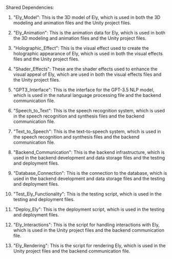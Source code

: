 Shared Dependencies:

1. "Ely_Model": This is the 3D model of Ely, which is used in both the 3D modeling and animation files and the Unity project files.

2. "Ely_Animation": This is the animation data for Ely, which is used in both the 3D modeling and animation files and the Unity project files.

3. "Holographic_Effect": This is the visual effect used to create the holographic appearance of Ely, which is used in both the visual effects files and the Unity project files.

4. "Shader_Effects": These are the shader effects used to enhance the visual appeal of Ely, which are used in both the visual effects files and the Unity project files.

5. "GPT3_Interface": This is the interface for the GPT-3.5 NLP model, which is used in the natural language processing file and the backend communication file.

6. "Speech_to_Text": This is the speech recognition system, which is used in the speech recognition and synthesis files and the backend communication file.

7. "Text_to_Speech": This is the text-to-speech system, which is used in the speech recognition and synthesis files and the backend communication file.

8. "Backend_Communication": This is the backend infrastructure, which is used in the backend development and data storage files and the testing and deployment files.

9. "Database_Connection": This is the connection to the database, which is used in the backend development and data storage files and the testing and deployment files.

10. "Test_Ely_Functionality": This is the testing script, which is used in the testing and deployment files.

11. "Deploy_Ely": This is the deployment script, which is used in the testing and deployment files.

12. "Ely_Interactions": This is the script for handling interactions with Ely, which is used in the Unity project files and the backend communication file.

13. "Ely_Rendering": This is the script for rendering Ely, which is used in the Unity project files and the backend communication file.